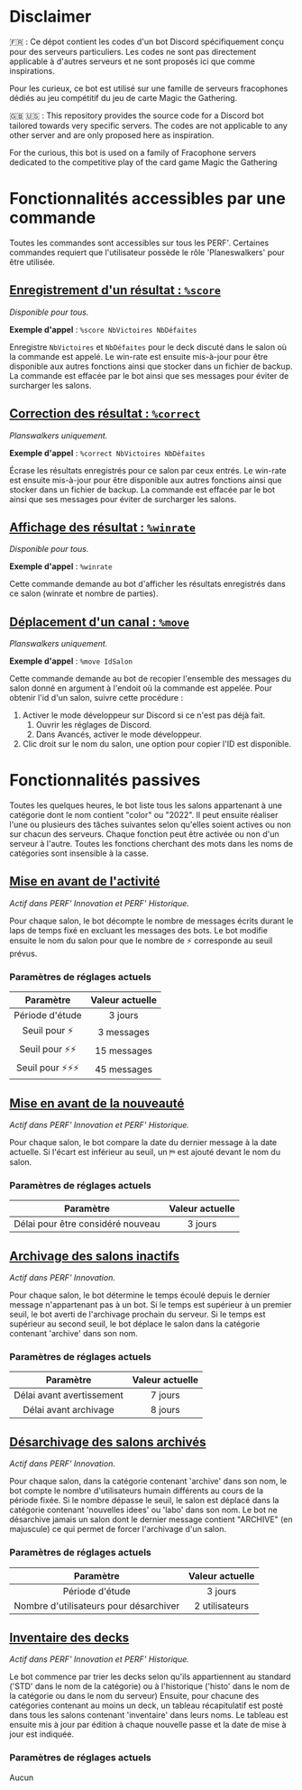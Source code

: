 Disclaimer
===========

:fr: : Ce dépot contient les codes d'un bot Discord spécifiquement conçu pour des serveurs particuliers.
Les codes ne sont pas directement applicable à d'autres serveurs et ne sont proposés ici que comme inspirations.

Pour les curieux, ce bot est utilisé sur une famille de serveurs fracophones dédiés au jeu compétitif du jeu de carte Magic the Gathering.

:gb: :us: : This repository provides the source code for a Discord bot tailored towards very specific servers.
The codes are not applicable to any other server and are only proposed here as inspiration.

For the curious, this bot is used on a family of Fracophone servers dedicated to the competitive play of the card game Magic the Gathering

Fonctionnalités accessibles par une commande
==================

Toutes les commandes sont accessibles sur tous les PERF'.
Certaines commandes requiert que l'utilisateur possède le rôle 'Planeswalkers' pour être utilisée.


[Enregistrement d'un résultat : `%score`]()
-------------------------------------------

*Disponible pour tous.*

**Exemple d'appel** : `%score NbVictoires NbDéfaites`

Enregistre `NbVictoires` et `NbDéfaites` pour le deck discuté dans le salon où la commande est appelé.
Le win-rate est ensuite mis-à-jour pour être disponible aux autres fonctions ainsi que stocker dans un fichier de backup.
La commande est effacée par le bot ainsi que ses messages pour éviter de surcharger les salons.

[Correction des résultat : `%correct`]()
-------------------------------------------

*Planswalkers uniquement.*

**Exemple d'appel** : `%correct NbVictoires NbDéfaites`

Écrase les résultats enregistrés pour ce salon par ceux entrés. 
Le win-rate est ensuite mis-à-jour pour être disponible aux autres fonctions ainsi que stocker dans un fichier de backup.
La commande est effacée par le bot ainsi que ses messages pour éviter de surcharger les salons.

[Affichage des résultat : `%winrate`]()
-------------------------------------------

*Disponible pour tous.*

**Exemple d'appel** : `%winrate`

Cette commande demande au bot d'afficher les résultats enregistrés dans ce salon (winrate et nombre de parties).

[Déplacement d'un canal : `%move`]()
-------------------------------------------

*Planswalkers uniquement.*

**Exemple d'appel** : `%move IdSalon`

Cette commande demande au bot de recopier l'ensemble des messages du salon donné en argument à l'endoit où la commande est appelée.
Pour obtenir l'id d'un salon, suivre cette procédure :
 1. Activer le mode développeur sur Discord si ce n'est pas déjà fait. 
    1. Ouvrir les réglages de Discord.
    1. Dans Avancés, activer le mode développeur. 
 1. Clic droit sur le nom du salon, une option pour copier l'ID est disponible.

Fonctionnalités passives
==================

Toutes les quelques heures, le bot liste tous les salons appartenant à une catégorie dont le nom contient "color" ou "2022".
Il peut ensuite réaliser l'une ou plusieurs des tâches suivantes selon qu'elles soient actives ou non sur chacun des serveurs.
Chaque fonction peut être activée ou non d'un serveur à l'autre.
Toutes les fonctions cherchant des mots dans les noms de catégories sont insensible à la casse.

[Mise en avant de l'activité]()
-------------------------------------------

*Actif dans PERF' Innovation et PERF' Historique.*

Pour chaque salon, le bot décompte le nombre de messages écrits durant le laps de temps fixé en excluant les messages des bots.
Le bot modifie ensuite le nom du salon pour que le nombre de ⚡ corresponde au seuil prévus.

### Paramètres de réglages actuels
 
| Paramètre | Valeur actuelle |
|:---------:|:---------------:|
| Période d'étude | 3 jours |
| Seuil pour ⚡ | 3 messages |
| Seuil pour ⚡⚡ | 15 messages |
| Seuil pour ⚡⚡⚡ | 45 messages |

[Mise en avant de la nouveauté]()
-------------------------------------------

*Actif dans PERF' Innovation et PERF' Historique.*

Pour chaque salon, le bot compare la date du dernier message à la date actuelle.
Si l'écart est inférieur au seuil, un ⛿ est ajouté devant le nom du salon.

### Paramètres de réglages actuels
 
| Paramètre | Valeur actuelle |
|:---------:|:---------------:|
| Délai pour être considéré nouveau | 3 jours |

[Archivage des salons inactifs]()
-------------------------------------------

*Actif dans PERF' Innovation.*

Pour chaque salon, le bot détermine le temps écoulé depuis le dernier message n'appartenant pas à un bot.
Si le temps est supérieur à un premier seuil, le bot averti de l'archivage prochain du serveur.
Si le temps est supérieur au second seuil, le bot déplace le salon dans la catégorie contenant 'archive' dans son nom.

### Paramètres de réglages actuels
 
| Paramètre | Valeur actuelle |
|:---------:|:---------------:|
| Délai avant avertissement | 7 jours |
| Délai avant archivage | 8 jours |

[Désarchivage des salons archivés]()
-------------------------------------------

*Actif dans PERF' Innovation.*

Pour chaque salon, dans la catégorie contenant 'archive' dans son nom, le bot compte le nombre d'utilisateurs humain différents au cours de la période fixée.
Si le nombre dépasse le seuil, le salon est déplacé dans la catégorie contenant 'nouvelles idees' ou 'labo' dans son nom.
Le bot ne désarchive jamais un salon dont le dernier message contient "ARCHIVE" (en majuscule) ce qui permet de forcer l'archivage d'un salon.

### Paramètres de réglages actuels
 
| Paramètre | Valeur actuelle |
|:---------:|:---------------:|
| Période d'étude | 3 jours |
| Nombre d'utilisateurs pour désarchiver | 2 utilisateurs |

[Inventaire des decks]()
-------------------------------------------

*Actif dans PERF' Innovation et PERF' Historique.*

Le bot commence par trier les decks selon qu'ils appartiennent au standard ('STD' dans le nom de la catégorie) ou à l'historique ('histo' dans le nom de la catégorie ou dans le nom du serveur) 
Ensuite, pour chacune des catégories contenant au moins un deck, un tableau récapitulatif est posté dans tous les salons contenant 'inventaire' dans leurs noms.
Le tableau est ensuite mis à jour par édition à chaque nouvelle passe et la date de mise à jour est indiquée.

### Paramètres de réglages actuels
 
Aucun
